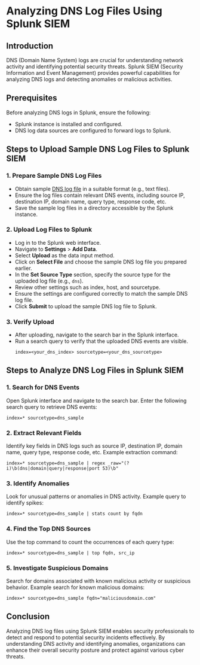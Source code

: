 # Analyzing DNS Log Files Using Splunk SIEM

## Introduction

DNS (Domain Name System) logs are crucial for understanding network activity and identifying potential security threats. Splunk SIEM (Security Information and Event Management) provides powerful capabilities for analyzing DNS logs and detecting anomalies or malicious activities.

## Prerequisites

Before analyzing DNS logs in Splunk, ensure the following:
- Splunk instance is installed and configured.
- DNS log data sources are configured to forward logs to Splunk.

## Steps to Upload Sample DNS Log Files to Splunk SIEM

### 1. Prepare Sample DNS Log Files
- Obtain sample [DNS log file](https://www.secrepo.com/maccdc2012/dns.log.gz) in a suitable format (e.g., text files).
- Ensure the log files contain relevant DNS events, including source IP, destination IP, domain name, query type, response code, etc.
- Save the sample log files in a directory accessible by the Splunk instance.

### 2. Upload Log Files to Splunk
- Log in to the Splunk web interface.
- Navigate to **Settings** > **Add Data**.
- Select **Upload** as the data input method.
- Click on **Select File** and choose the sample DNS log file you prepared earlier.
- In the **Set Source Type** section, specify the source type for the uploaded log file (e.g., `dns`).
- Review other settings such as index, host, and sourcetype.
- Ensure the settings are configured correctly to match the sample DNS log file.
- Click **Submit** to upload the sample DNS log file to Splunk.

### 3. Verify Upload
- After uploading, navigate to the search bar in the Splunk interface.
- Run a search query to verify that the uploaded DNS events are visible.
  ```spl
  index=<your_dns_index> sourcetype=<your_dns_sourcetype>

## Steps to Analyze DNS Log Files in Splunk SIEM

### 1. Search for DNS Events
Open Splunk interface and navigate to the search bar.
Enter the following search query to retrieve DNS events:
```
index=* sourcetype=dns_sample
```

### 2. Extract Relevant Fields
Identify key fields in DNS logs such as source IP, destination IP, domain name, query type, response code, etc.
Example extraction command:
```
index=* sourcetype=dns_sample | regex _raw="(?i)\b(dns|domain|query|response|port 53)\b"
```

### 3. Identify Anomalies
Look for unusual patterns or anomalies in DNS activity.
Example query to identify spikes:
```
index=* sourcetype=dns_sample | stats count by fqdn
```

### 4. Find the Top DNS Sources
Use the top command to count the occurrences of each query type:
```
index=* sourcetype=dns_sample | top fqdn, src_ip
```

### 5. Investigate Suspicious Domains
Search for domains associated with known malicious activity or suspicious behavior.
Example search for known malicious domains:
```
index=* sourcetype=dns_sample fqdn="maliciousdomain.com"
```


## Conclusion
Analyzing DNS log files using Splunk SIEM enables security professionals to detect and respond to potential security incidents effectively. By understanding DNS activity and identifying anomalies, organizations can enhance their overall security posture and protect against various cyber threats.
